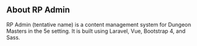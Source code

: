 ## About RP Admin

RP Admin (tentative name) is a content management system for Dungeon Masters in the 5e setting. It is built using Laravel, Vue, Bootstrap 4, and Sass.